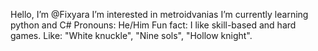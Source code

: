  Hello, I’m @Fixyara
  I’m interested in metroidvanias
  I’m currently learning python and C#
  Pronouns: He/Him
  Fun fact: I like skill-based and hard games. Like: "White knuckle", "Nine sols", "Hollow knight".
